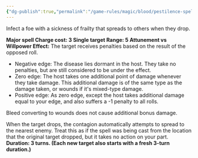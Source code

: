 ```yaml
---
{"dg-publish":true,"permalink":"/game-rules/magic/blood/pestilence-spells/roaming-contagion/"}
---
```


Infect a foe with a sickness of frailty that spreads to others when they drop.

**Major spell
Charge cost: 3
Single target
Range: 5
Attunement vs Willpower
Effect:** The target receives penalties based on the result of the opposed roll. 
- Negative edge: The disease lies dormant in the host. They take no penalties, but are still considered to be under the effect.
- Zero edge: The host takes one additional point of damage whenever they take damage. This additional damage is of the same type as the damage taken, or wounds if it's mixed-type damage.
- Positive edge: As zero edge, except the host takes additional damage equal to your edge, and also suffers a -1 penalty to all rolls.

Bleed converting to wounds does not cause additional bonus damage.

When the target drops, the contagion automatically attempts to spread to the nearest enemy. Treat this as if the spell was being cast from the location that the original target dropped, but it takes no action on your part.
**Duration: 3 turns. (Each new target also starts with a fresh 3-turn duration.)**
